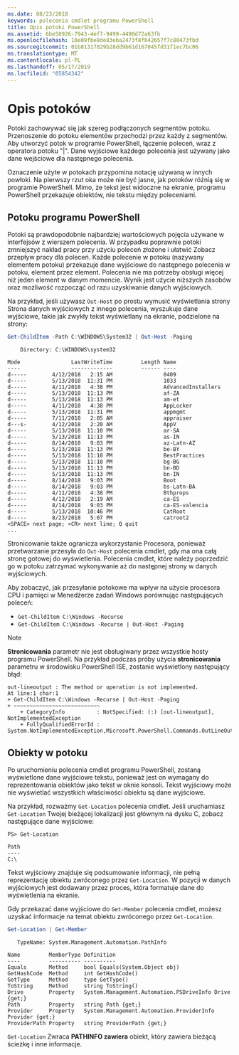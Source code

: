 ```yaml
---
ms.date: 08/23/2018
keywords: polecenia cmdlet programu PowerShell
title: Opis potoki PowerShell
ms.assetid: 6be50926-7943-4ef7-9499-4490d72a63fb
ms.openlocfilehash: 10e09fbe8de83eba2473f8f042657f7c80473fbd
ms.sourcegitcommit: 01b81317029b28dd9b61d167045fd31f1ec7bc06
ms.translationtype: MT
ms.contentlocale: pl-PL
ms.lasthandoff: 05/17/2019
ms.locfileid: "65854342"
---
```

# <a name="understanding-pipelines"></a>Opis potoków

Potoki zachowywać się jak szereg podłączonych segmentów potoku. Przenoszenie do potoku elementów przechodzi przez każdy z segmentów. Aby utworzyć potok w programie PowerShell, łączenie poleceń, wraz z operatora potoku "|". Dane wyjściowe każdego polecenia jest używany jako dane wejściowe dla następnego polecenia.

Oznaczenie użyte w potokach przypomina notację używaną w innych powłoki. Na pierwszy rzut oka może nie być jasne, jak potoków różnią się w programie PowerShell. Mimo, że tekst jest widoczne na ekranie, programu PowerShell przekazuje obiektów, nie tekstu między poleceniami.

## <a name="the-powershell-pipeline"></a>Potoku programu PowerShell

Potoki są prawdopodobnie najbardziej wartościowych pojęcia używane w interfejsów z wierszem polecenia. W przypadku poprawnie potoki zmniejszyć nakład pracy przy użyciu poleceń złożone i ułatwić Zobacz przepływ pracy dla poleceń. Każde polecenie w potoku (nazywany elementem potoku) przekazuje dane wyjściowe do następnego polecenia w potoku, element przez element. Polecenia nie ma potrzeby obsługi więcej niż jeden element w danym momencie. Wynik jest użycie niższych zasobów oraz możliwość rozpocząć od razu uzyskiwanie danych wyjściowych.

Na przykład, jeśli używasz `Out-Host` po prostu wymusić wyświetlania strony Strona danych wyjściowych z innego polecenia, wyszukuje dane wyjściowe, takie jak zwykły tekst wyświetlany na ekranie, podzielone na strony:

```powershell
Get-ChildItem -Path C:\WINDOWS\System32 | Out-Host -Paging
```

```Output
    Directory: C:\WINDOWS\system32

Mode                LastWriteTime         Length Name
----                -------------         ------ ----
d-----        4/12/2018   2:15 AM                0409
d-----        5/13/2018  11:31 PM                1033
d-----        4/11/2018   4:38 PM                AdvancedInstallers
d-----        5/13/2018  11:13 PM                af-ZA
d-----        5/13/2018  11:13 PM                am-et
d-----        4/11/2018   4:38 PM                AppLocker
d-----        5/13/2018  11:31 PM                appmgmt
d-----        7/11/2018   2:05 AM                appraiser
d---s-        4/12/2018   2:20 AM                AppV
d-----        5/13/2018  11:10 PM                ar-SA
d-----        5/13/2018  11:13 PM                as-IN
d-----        8/14/2018   9:03 PM                az-Latn-AZ
d-----        5/13/2018  11:13 PM                be-BY
d-----        5/13/2018  11:10 PM                BestPractices
d-----        5/13/2018  11:10 PM                bg-BG
d-----        5/13/2018  11:13 PM                bn-BD
d-----        5/13/2018  11:13 PM                bn-IN
d-----        8/14/2018   9:03 PM                Boot
d-----        8/14/2018   9:03 PM                bs-Latn-BA
d-----        4/11/2018   4:38 PM                Bthprops
d-----        4/12/2018   2:19 AM                ca-ES
d-----        8/14/2018   9:03 PM                ca-ES-valencia
d-----        5/13/2018  10:46 PM                CatRoot
d-----        8/23/2018   5:07 PM                catroot2
<SPACE> next page; <CR> next line; Q quit
...
```

Stronicowanie także ogranicza wykorzystanie Procesora, ponieważ przetwarzanie przesyła do `Out-Host` polecenia cmdlet, gdy ma ona całą stronę gotowej do wyświetlenia. Polecenia cmdlet, które należy poprzedzić go w potoku zatrzymać wykonywanie aż do następnej strony w danych wyjściowych.

Aby zobaczyć, jak przesyłanie potokowe ma wpływ na użycie procesora CPU i pamięci w Menedżerze zadań Windows porównując następujących poleceń:

- `Get-ChildItem C:\Windows -Recurse`
- `Get-ChildItem C:\Windows -Recurse | Out-Host -Paging`

> [!NOTE]
> **Stronicowania** parametr nie jest obsługiwany przez wszystkie hosty programu PowerShell. Na przykład podczas próby użycia **stronicowania** parametru w środowisku PowerShell ISE, zostanie wyświetlony następujący błąd:
>
> ```Output
> out-lineoutput : The method or operation is not implemented.
> At line:1 char:1
> + Get-ChildItem C:\Windows -Recurse | Out-Host -Paging
> + ~~~~~~~~~~~~~~~~~~~~~~~~~~~
>     + CategoryInfo          : NotSpecified: (:) [out-lineoutput], NotImplementedException
>     + FullyQualifiedErrorId : System.NotImplementedException,Microsoft.PowerShell.Commands.OutLineOutputCommand
> ```

## <a name="objects-in-the-pipeline"></a>Obiekty w potoku

Po uruchomieniu polecenia cmdlet programu PowerShell, zostaną wyświetlone dane wyjściowe tekstu, ponieważ jest on wymagany do reprezentowania obiektów jako tekst w oknie konsoli. Tekst wyjściowy może nie wyświetlać wszystkich właściwości obiektu są dane wyjściowe.

Na przykład, rozważmy `Get-Location` polecenia cmdlet. Jeśli uruchamiasz `Get-Location` Twojej bieżącej lokalizacji jest głównym na dysku C, zobacz następujące dane wyjściowe:

```
PS> Get-Location

Path
----
C:\
```

Tekst wyjściowy znajduje się podsumowanie informacji, nie pełną reprezentację obiektu zwróconego przez `Get-Location`. W pozycji w danych wyjściowych jest dodawany przez proces, która formatuje dane do wyświetlenia na ekranie.

Gdy przekazać dane wyjściowe do `Get-Member` polecenia cmdlet, możesz uzyskać informacje na temat obiektu zwróconego przez `Get-Location`.

```powershell
Get-Location | Get-Member
```

```Output
   TypeName: System.Management.Automation.PathInfo

Name         MemberType Definition
----         ---------- ----------
Equals       Method     bool Equals(System.Object obj)
GetHashCode  Method     int GetHashCode()
GetType      Method     type GetType()
ToString     Method     string ToString()
Drive        Property   System.Management.Automation.PSDriveInfo Drive {get;}
Path         Property   string Path {get;}
Provider     Property   System.Management.Automation.ProviderInfo Provider {get;}
ProviderPath Property   string ProviderPath {get;}
```

`Get-Location` Zwraca **PATHINFO zawiera** obiekt, który zawiera bieżącą ścieżkę i inne informacje.
